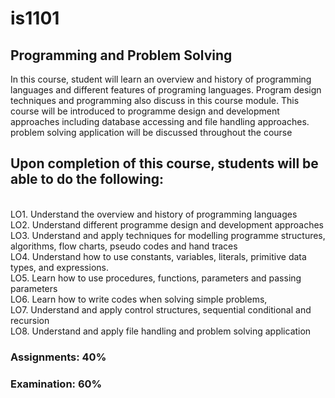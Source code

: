 # is1101 
<h2>Programming and Problem Solving</h2>
In this course, student will learn an overview and history of programming
languages and different features of programing languages. Program design
techniques and programming also discuss in this course module. This course
will be introduced to programme design and development approaches
including database accessing and file handling approaches. problem solving
application will be discussed throughout the course
<br>
<h2>Upon completion of this course, students will be able to do the
following:</h2>
<br>LO1. Understand the overview and history of programming languages
<br>LO2. Understand different programme design and development
approaches
<br>LO3. Understand and apply techniques for modelling programme
structures, algorithms, flow charts, pseudo codes and hand traces
<br>LO4. Understand how to use constants, variables, literals, primitive data
types, and expressions.
<br>LO5. Learn how to use procedures, functions, parameters and passing parameters
<br>LO6. Learn how to write codes when solving simple problems,
<br>LO7. Understand and apply control structures, sequential conditional and recursion
<br>LO8. Understand and apply file handling and problem solving application

<h3>Assignments: 40%</h3>
<h3>Examination: 60%</h3>
